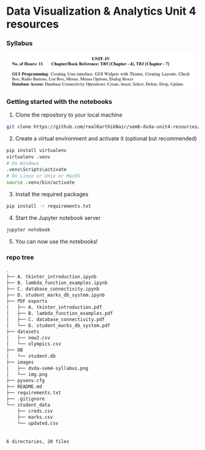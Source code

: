 # Data Visualization & Analytics Unit 4 resources

### Syllabus

![syllabus](images/dvda-sem4-syllabus.png)

### Getting started with the notebooks

1. Clone the repository to your local machine

```bash
git clone https://github.com/realKarthikNair/sem6-dvda-unit4-resources/
```

2. Create a virtual environment and activate it (optional but recommended)

```bash
pip install virtualenv
virtualenv .venv
# On Windows
.venv\Scripts\activate
# On Linux or Unix or MacOS
source .venv/bin/activate
```
3. Install the required packages

```bash
pip install -r requirements.txt
```

4. Start the Jupyter notebook server

```bash
jupyter notebook
```

5. You can now use the notebooks!

### repo tree

```
.
├── A. tkinter_introduction.ipynb
├── B. lambda_function_examples.ipynb
├── C. database_connectivity.ipynb
├── D. student_marks_db_system.ipynb
├── PDF exports
│   ├── A. tkinter_introduction.pdf
│   ├── B. lambda_function_examples.pdf
│   ├── C. database_connectivity.pdf
│   └── D. student_marks_db_system.pdf
├── datasets
│   ├── new2.csv
│   └── olympics.csv
├── DB
│   └── student.db
├── images
│   ├── dvda-sem4-syllabus.png
│   └── img.png
├── pyvenv.cfg
├── README.md
├── requirements.txt
├── .gitignore
└── student_data
    ├── creds.csv
    ├── marks.csv
    └── updated.csv


6 directories, 20 files
```

